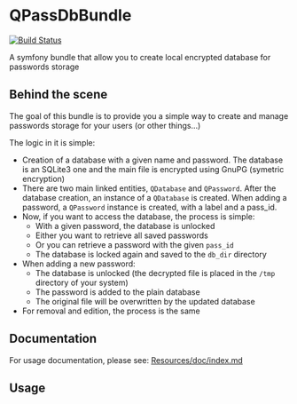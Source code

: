 # QPassDbBundle
[![Build Status](https://travis-ci.org/Querdos/QPassDbBundle.svg?branch=master)](https://travis-ci.org/Querdos/QPassDbBundle)  

A symfony bundle that allow you to create local encrypted database for passwords storage

## Behind the scene
The goal of this bundle is to provide you a simple way to create and manage passwords storage for your users (or other things...)

The logic in it is simple:
  * Creation of a database with a given name and password. The database is an SQLite3 one and the 
  main file is encrypted using GnuPG (symetric encryption)
  * There are two main linked entities, `QDatabase` and `QPassword`. After the database creation,
  an instance of a `QDatabase` is created. When adding a password, a `QPassword` instance is created, with a label and a pass_id.
  * Now, if you want to access the database, the process is simple:
    * With a given password, the database is unlocked
    * Either you want to retrieve all saved passwords
    * Or you can retrieve a password with the given `pass_id`
    * The database is locked again and saved to the `db_dir` directory
  * When adding a new password:
    * The database is unlocked (the decrypted file is placed in the `/tmp` directory of your system)
    * The password is added to the plain database
    * The original file will be overwritten by the updated database
  * For removal and edition, the process is the same
  
## Documentation
For usage documentation, please see:
[Resources/doc/index.md](Resources/doc/index.md)

## Usage
